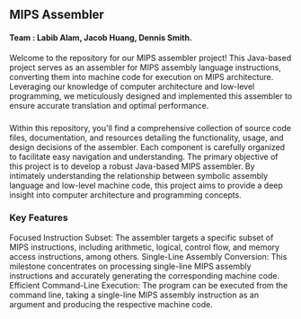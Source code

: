 ## MIPS Assembler
#### Team : Labib Alam, Jacob Huang, Dennis Smith.

Welcome to the repository for our MIPS assembler project! This Java-based project serves as an assembler for MIPS assembly language instructions, converting them into machine code for execution on MIPS architecture. Leveraging our knowledge of computer architecture and low-level programming, we meticulously designed and implemented this assembler to ensure accurate translation and optimal performance.
### 
Within this repository, you'll find a comprehensive collection of source code files, documentation, and resources detailing the functionality, usage, and design decisions of the assembler. Each component is carefully organized to facilitate easy navigation and understanding. The primary objective of this project is to develop a robust Java-based MIPS assembler. By intimately understanding the relationship between symbolic assembly language and low-level machine code, this project aims to provide a deep insight into computer architecture and programming concepts.

### Key Features
Focused Instruction Subset: The assembler targets a specific subset of MIPS instructions, including arithmetic, logical, control flow, and memory access instructions, among others.
Single-Line Assembly Conversion: This milestone concentrates on processing single-line MIPS assembly instructions and accurately generating the corresponding machine code.
Efficient Command-Line Execution: The program can be executed from the command line, taking a single-line MIPS assembly instruction as an argument and producing the respective machine code.

